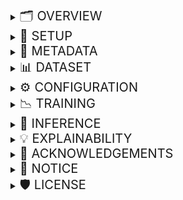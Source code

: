 <details>
<summary><span style="font-size: 20px">🗂️ OVERVIEW</span></summary>

---

### Problem
- Many students in India drop out of school due to diverse social, economic, and geographical factors.
- Students enrolled in a given academic year (AY) but **failing to re-enroll** in the *next* AY are dropouts.
- *Education gaps* lead to unskilled labour and are linked to poor health, impeding a nation's development.

### Motivation
- **Dropout indicators** are present in social traits, attendance patterns, and performance in assessments.
- This project aims to build an **Early Warning System (EWS)** using *machine learning (ML)* techniques to predict students who are at risk of dropping out of school.
- These predictions could potentially be used to cognize and design interventions to mitigate student dropouts.

### Data Sources
- The project has been developed using the following data that was provided by *Vidya Samiksha Kendra (VSK)—Samagra Shiksha, Department of Education, state of Gujarat, India*.
  - Enrollment data: Delineates a student's regional and socioeconomic factors.
  - Daily attendance data: Delineates a student's daily attendance (present, absent, or missing entry).
  - Semester assessment data: Delineates a student's attendance and performance in examinations.
- Data from the three sources is merged into a *unified dataset* with each row representing information pertaining to one student.
- **Customizable**: Anyone with similar data could use this project by suitably modifying the [Dataset Schema](metadata/dataset_schema.json).

### Formulation
- EWS is formulated as a *Binary Classification* ML problem (dropout: label 1, not-dropout: label 0).
- For a given AY, a binary *Target* for each student is derived using the enrollment data of the following AY.
- The **Input** to the pipeline is the unified dataset (with the target column).
- The resulting **Output** is a dataframe that includes the final set of features used in modeling and dropout probabilities for each student.
- [SHAP](https://shap.readthedocs.io/en/latest/) is used to *explain the model's predictions*.

---

</details>

<details>
<summary><span style="font-size: 20px">🔧 SETUP</span></summary>

---

- Clone the repository
```bash
git clone https://github.com/WadhwaniAI/StudentDropoutEWS.git
git checkout main
cd StudentDropoutEWS
```

- Create a virtual environment and install the required packages
```bash
conda create --name ews python==3.12
conda activate ews
pip install -r requirements.txt
```

---

</details>

<details>
<summary><span style="font-size: 20px">🧩 METADATA</span></summary>

---

The [metadata](metadata) directory contains various schemas necessary to use this repository.

[Calendar of holidays](metadata/holidays_calendar.json)
- This is a *mandatory* nested JSON dictionary that holds information about holidays in AYs. 
- Example format: `{"2223": {"6": {"sundays": [5, 12, 19, 26], "vacation": [1, 2]}}}`
  - Stores non-working dates for each AY (e.g., "2223" for AY 2022-23) and month (e.g., "6" for June, and "7" for July). 
  - Dates are integers under categories like "sundays", "festive", "vacation", or others (e.g., "pravesh utsav").
- An example of this file for the AYs from 2022-23 to 2024-25 for the state of Gujarat is [here](metadata/holidays_calendar.json).
- Please edit the dictionary within this file for the AYs of your interest.
- This file could either be manually populated from a PDF or parsed from a CSV of holidays for any AY.

[Attendance Replacement Map](metadata/attendance_replacement_map.json)
- This is a *mandatory* JSON file that defines the semantic mapping for raw attendance values.
- It is used to convert different raw data values (e.g., `"1"`, `"2"`, `"nan"`) into the standardized representations for `"present"`, `"absent"`, and `"missing"`.
- The keys in this file **must** be `"present"`, `"absent"`, and `"missing"`. The validation logic strictly checks for these keys, which correspond to the `constants.Attendance.Status` class in `constants.py`, ensuring consistency.
- Please edit these constants for your dataset appropriately.

[Predictor groups](metadata/predictor_groups.json)
- This is an *optional* JSON dictionary logically categorizing similar features into predictor groups.
  - They are not required for the training or inference pipelines.
  - They are required only for *explainability*.
- Predictor groups are used to explain a model's predictions and guide interventions.
- Features may be manually organized into predictor groups depending on which aspects are most relevant for explanation. 
  - The features in [Predictor groups](metadata/predictor_groups.json) must be a subset of the features used in modeling.
  - We use programmatic inputs and guidance from *VSK* and *UNICEF India* to aggregate features into logical groups.
    - For example, features representing the location are grouped as "geographical_factors", and features representing attendance are grouped as "attendance_factors".
    - **Note:** Different strategies could be adopted to implement this aggregation and modify [Predictor groups](metadata/predictor_groups.json) based on your unique needs.

---

</details>

<details>
<summary><span style="font-size: 20px">📊 DATASET</span></summary>

---

A valid dataset for training and inference must satisfy the following requirements:

#### 1. File Format
- Dataset files must be in the pickle (`.pkl`) format. Other formats are not currently supported.

#### 2. Naming Convention
- The filename (excluding extension) must follow the pattern `ay<academic_year>_grade<grade>`.
- This convention is used to extract metadata like the academic year and grade.
- For example: `dataset/ay2223_grade3.pkl`.

#### 3. Schema Conformance
- The dataset must conform to the structure defined in the [Dataset Schema](metadata/dataset_schema.json).
- This is a *mandatory* JSON dictionary (explained [here](metadata/DATASET_README.md)) that defines the structure of a usable dataset.
- The columns in your dataset must be a subset of those defined in the schema.
- If your dataset uses different column names, you must update the [Dataset Schema](metadata/dataset_schema.json) accordingly.
- An illustrative sample dataset is shown [here](metadata/illustrative_dataset.csv).

---

</details>

<details>
<summary><span style="font-size: 20px">⚙️ CONFIGURATION</span></summary>

---

- A `Config` file is required to run the training or inference pipelines.
- This file must conform to the structure defined in the [Config Schema](metadata/config_schema.json).
- The schema file itself **should not be edited**. Instead, you should create a copy to use for your experiments.
- For a detailed explanation of all the parameters, please see the [Configuration README](metadata/CONFIG_README.md).

---

</details>

<details>
<summary><span style="font-size: 20px">📉 TRAINING</span></summary>

---

- To train a model, run `main.py` in `train` mode:
```bash
python -m src.main \
     --mode train \
     --config_source path/to/config_or_config_dir
```
```bash
Arguments:
----------
mode (str): Must be set to "train" to activate TRAINING mode.
config_source (str): Path to either a single config file or a directory containing multiple config JSONs.
```
- Training generates the following artifacts in the experiment directory (created using `config.exp.root_exps`):
  - Training and validation dataframes with dropout predictions
  - Metric plots, and
  - JSON file containing loss values over epochs.
- If a directory of JSON configs is provided, experiments run in a loop.

---

</details>

<details>
<summary><span style="font-size: 20px">🎯 INFERENCE</span></summary>

---

- To run inference on a new dataset with a trained model, run `main.py` in `infer` mode:
```bash
python -m src.main \
     --mode infer \
     --exp_dir path/to/exp_dir \
     --inference_data_path path/to/inference_data.pkl
```
```bash
Arguments:
----------
mode (str): Must be set to "infer" to activate INFERENCE mode.
exp_dir (str): Path to a previous experiment directory (to use trained model and config).  
inference_data_path (str): Path to the inference dataset file in pickle format.
```
- Inference generates and saves a dataframe with features and predicted probabilities in `exp_dir`.

---

</details>

<details>
<summary><span style="font-size: 20px">💡 EXPLAINABILITY</span></summary>

---

- To explain results, run `main.py` in `explain` mode:
```bash
python -m src.main \
    --mode explain \
    --exp_dir path/to/exp_dir \
    --df_path path/to/input_data.pkl \
    --predictor_groups path/to/predictor_groups.json \
    [--threshold 0.6] \
    [--target_recall 0.4]
```
```bash
Arguments:
----------
mode (str): Must be set to "explain" to activate explainability mode.
exp_dir (str): Path to the experiment directory with trained model, config and optional artifacts.
df_path (str): Path to the results dataset (containing prediction columns) to be explained (`.pkl` format).
predictor_groups (str OR Dict[str, List[str]]): Path to the JSON file containing mapping of features to groups OR the loaded dictionary.
threshold (float): (Optional) Manually specify the threshold for binary classification to generate output predictions.
target_recall (float): (Optional) Recall on validation set to compute threshold (if not provided/known)
```
- The resulting output of this pipeline is a dataframe saved in `exp_dir` with SHAP values for each predictor group and top driving feature(s) for each prediction.
---

</details>

<details>
<summary><span style="font-size: 20px">🙏 ACKNOWLEDGEMENTS</span></summary>

---

We acknowledge with gratitude the collaborative partnership that has made EWS possible. This project is a pioneering initiative between Vidya Samiksha Kendra (VSK)-Gujarat, Wadhwani Institute for Artificial Intelligence (Wadhwani AI), and UNICEF to harness Machine Learning to mitigate school dropouts. We express our sincere appreciation for VSK, specifically the MIS Department, for providing comprehensive student data and program support, without which this transformative project would not have been realized. EWS demonstrates the power of collaborative innovation in education, uniting government institutions, technology leaders, and program partners to create a meaningful impact for Gujarat's children.

---

</details>

<details>
<summary><span style="font-size: 20px">🔔 NOTICE</span></summary>

---

- As things stand now, this repository will **NOT** be maintained.
- However, if you are interested in collaborating, please reach out to us at *education@wadhwaniai.org*. We would be happy to discuss and explore potential opportunities. 


---

</details>

<details>
<summary><span style="font-size: 20px">🛡️ LICENSE</span></summary>

- This project is licensed under the [Apache License 2.0](LICENSE) © 2025 Wadhwani Institute for Artificial Intelligence (Wadhwani AI).

</details>
